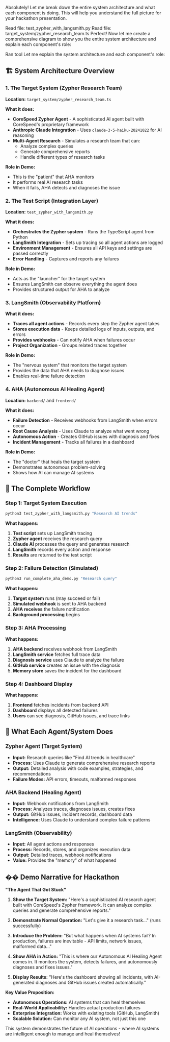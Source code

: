 Absolutely! Let me break down the entire system architecture and what each component is doing. This will help you understand the full picture for your hackathon presentation.

Read file: test_zypher_with_langsmith.py
Read file: target_system/zypher_research_team.ts
Perfect! Now let me create a comprehensive diagram to show you the entire system architecture and explain each component's role:

Ran tool
Let me explain the system architecture and each component's role:

## **🏗️ System Architecture Overview**

### **1. The Target System (Zypher Research Team)**
**Location:** `target_system/zypher_research_team.ts`

**What it does:**
- **CoreSpeed Zypher Agent** - A sophisticated AI agent built with CoreSpeed's proprietary framework
- **Anthropic Claude Integration** - Uses `claude-3-5-haiku-20241022` for AI reasoning
- **Multi-Agent Research** - Simulates a research team that can:
  - Analyze complex queries
  - Generate comprehensive reports
  - Handle different types of research tasks

**Role in Demo:**
- This is the "patient" that AHA monitors
- It performs real AI research tasks
- When it fails, AHA detects and diagnoses the issue

### **2. The Test Script (Integration Layer)**
**Location:** `test_zypher_with_langsmith.py`

**What it does:**
- **Orchestrates the Zypher system** - Runs the TypeScript agent from Python
- **LangSmith Integration** - Sets up tracing so all agent actions are logged
- **Environment Management** - Ensures all API keys and settings are passed correctly
- **Error Handling** - Captures and reports any failures

**Role in Demo:**
- Acts as the "launcher" for the target system
- Ensures LangSmith can observe everything the agent does
- Provides structured output for AHA to analyze

### **3. LangSmith (Observability Platform)**
**What it does:**
- **Traces all agent actions** - Records every step the Zypher agent takes
- **Stores execution data** - Keeps detailed logs of inputs, outputs, and errors
- **Provides webhooks** - Can notify AHA when failures occur
- **Project Organization** - Groups related traces together

**Role in Demo:**
- The "nervous system" that monitors the target system
- Provides the data that AHA needs to diagnose issues
- Enables real-time failure detection

### **4. AHA (Autonomous AI Healing Agent)**
**Location:** `backend/` and `frontend/`

**What it does:**
- **Failure Detection** - Receives webhooks from LangSmith when errors occur
- **Root Cause Analysis** - Uses Claude to analyze what went wrong
- **Autonomous Action** - Creates GitHub issues with diagnosis and fixes
- **Incident Management** - Tracks all failures in a dashboard

**Role in Demo:**
- The "doctor" that heals the target system
- Demonstrates autonomous problem-solving
- Shows how AI can manage AI systems

## **🔄 The Complete Workflow**

### **Step 1: Target System Execution**
```bash
python3 test_zypher_with_langsmith.py "Research AI trends"
```

**What happens:**
1. **Test script** sets up LangSmith tracing
2. **Zypher agent** receives the research query
3. **Claude AI** processes the query and generates research
4. **LangSmith** records every action and response
5. **Results** are returned to the test script

### **Step 2: Failure Detection (Simulated)**
```bash
python3 run_complete_aha_demo.py "Research query"
```

**What happens:**
1. **Target system** runs (may succeed or fail)
2. **Simulated webhook** is sent to AHA backend
3. **AHA receives** the failure notification
4. **Background processing** begins

### **Step 3: AHA Processing**
**What happens:**
1. **AHA backend** receives webhook from LangSmith
2. **LangSmith service** fetches full trace data
3. **Diagnosis service** uses Claude to analyze the failure
4. **GitHub service** creates an issue with the diagnosis
5. **Memory store** saves the incident for the dashboard

### **Step 4: Dashboard Display**
**What happens:**
1. **Frontend** fetches incidents from backend API
2. **Dashboard** displays all detected failures
3. **Users** can see diagnosis, GitHub issues, and trace links

## **🎯 What Each Agent/System Does**

### **Zypher Agent (Target System)**
- **Input:** Research queries like "Find AI trends in healthcare"
- **Process:** Uses Claude to generate comprehensive research reports
- **Output:** Detailed analysis with code examples, strategies, and recommendations
- **Failure Modes:** API errors, timeouts, malformed responses

### **AHA Backend (Healing Agent)**
- **Input:** Webhook notifications from LangSmith
- **Process:** Analyzes traces, diagnoses issues, creates fixes
- **Output:** GitHub issues, incident records, dashboard data
- **Intelligence:** Uses Claude to understand complex failure patterns

### **LangSmith (Observability)**
- **Input:** All agent actions and responses
- **Process:** Records, stores, and organizes execution data
- **Output:** Detailed traces, webhook notifications
- **Value:** Provides the "memory" of what happened

## **�� Demo Narrative for Hackathon**

**"The Agent That Got Stuck"**

1. **Show the Target System:** "Here's a sophisticated AI research agent built with CoreSpeed's Zypher framework. It can analyze complex queries and generate comprehensive reports."

2. **Demonstrate Normal Operation:** "Let's give it a research task..." (runs successfully)

3. **Introduce the Problem:** "But what happens when AI systems fail? In production, failures are inevitable - API limits, network issues, malformed data..."

4. **Show AHA in Action:** "This is where our Autonomous AI Healing Agent comes in. It monitors the system, detects failures, and autonomously diagnoses and fixes issues."

5. **Display Results:** "Here's the dashboard showing all incidents, with AI-generated diagnoses and GitHub issues created automatically."

**Key Value Proposition:**
- **Autonomous Operations:** AI systems that can heal themselves
- **Real-World Applicability:** Handles actual production failures
- **Enterprise Integration:** Works with existing tools (GitHub, LangSmith)
- **Scalable Solution:** Can monitor any AI system, not just this one

This system demonstrates the future of AI operations - where AI systems are intelligent enough to manage and heal themselves!
